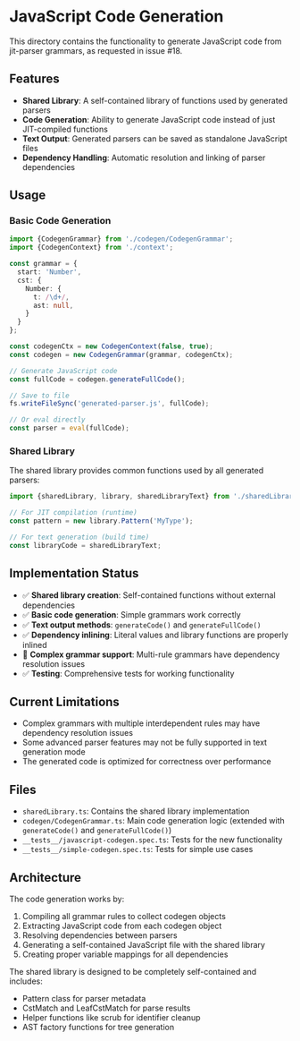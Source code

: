 # JavaScript Code Generation

This directory contains the functionality to generate JavaScript code from jit-parser grammars, as requested in issue #18.

## Features

- **Shared Library**: A self-contained library of functions used by generated parsers
- **Code Generation**: Ability to generate JavaScript code instead of just JIT-compiled functions  
- **Text Output**: Generated parsers can be saved as standalone JavaScript files
- **Dependency Handling**: Automatic resolution and linking of parser dependencies

## Usage

### Basic Code Generation

```typescript
import {CodegenGrammar} from './codegen/CodegenGrammar';
import {CodegenContext} from './context';

const grammar = {
  start: 'Number',
  cst: {
    Number: {
      t: /\d+/,
      ast: null,
    }
  }
};

const codegenCtx = new CodegenContext(false, true);
const codegen = new CodegenGrammar(grammar, codegenCtx);

// Generate JavaScript code
const fullCode = codegen.generateFullCode();

// Save to file
fs.writeFileSync('generated-parser.js', fullCode);

// Or eval directly
const parser = eval(fullCode);
```

### Shared Library

The shared library provides common functions used by all generated parsers:

```typescript
import {sharedLibrary, library, sharedLibraryText} from './sharedLibrary';

// For JIT compilation (runtime)
const pattern = new library.Pattern('MyType');

// For text generation (build time)
const libraryCode = sharedLibraryText;
```

## Implementation Status

- ✅ **Shared library creation**: Self-contained functions without external dependencies
- ✅ **Basic code generation**: Simple grammars work correctly
- ✅ **Text output methods**: `generateCode()` and `generateFullCode()` 
- ✅ **Dependency inlining**: Literal values and library functions are properly inlined
- 🔄 **Complex grammar support**: Multi-rule grammars have dependency resolution issues
- ✅ **Testing**: Comprehensive tests for working functionality

## Current Limitations

- Complex grammars with multiple interdependent rules may have dependency resolution issues
- Some advanced parser features may not be fully supported in text generation mode
- The generated code is optimized for correctness over performance

## Files

- `sharedLibrary.ts`: Contains the shared library implementation
- `codegen/CodegenGrammar.ts`: Main code generation logic (extended with `generateCode()` and `generateFullCode()`)
- `__tests__/javascript-codegen.spec.ts`: Tests for the new functionality
- `__tests__/simple-codegen.spec.ts`: Tests for simple use cases

## Architecture

The code generation works by:

1. Compiling all grammar rules to collect codegen objects
2. Extracting JavaScript code from each codegen object 
3. Resolving dependencies between parsers
4. Generating a self-contained JavaScript file with the shared library
5. Creating proper variable mappings for all dependencies

The shared library is designed to be completely self-contained and includes:
- Pattern class for parser metadata
- CstMatch and LeafCstMatch for parse results
- Helper functions like scrub for identifier cleanup
- AST factory functions for tree generation